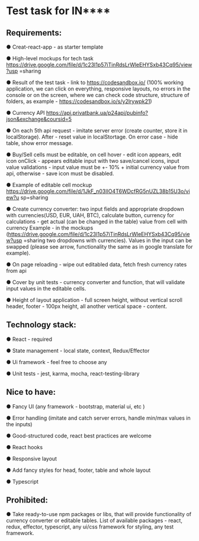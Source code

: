 # Test task for IN****

## Requirements:

● Creat-react-app - as starter template

● High-level mockups for tech task
https://drive.google.com/file/d/1c23I1p57iTinRdsLrWleEHYSxb43Cq95/view?usp
=sharing

● Result of the test task - link to https://codesandbox.io/ (100% working
application, we can click on everything, responsive layouts, no errors in the
console or on the screen, where we can check code structure, structure of
folders, as example - https://codesandbox.io/s/y2lrywpk21)

● Currency API
https://api.privatbank.ua/p24api/pubinfo?json&exchange&coursid=5

● On each 5th api request - imitate server error (create counter, store it in
localStorage). After - reset value in localStortage. On error case - hide table,
show error message.

● Buy/Sell cells must be editable, on cell hover - edit icon appears, edit icon
onClick - appears editable input with two save/cancel icons, input value
validations - input value must be +- 10% + initial currency value from api,
otherwise - save icon must be disabled.

● Example of editable cell mockup
https://drive.google.com/file/d/1JkF_n03lIO4T6WDcfRG5nUZL38b15U3o/view?u
sp=sharing

● Create currency converter: two input fields and appropriate dropdown with
currencies(USD, EUR, UAH, BTC), calculate button, currency for calculations -
get actual (can be changed in the table) value from cell with currency
Example - in the mockups
(https://drive.google.com/file/d/1c23I1p57iTinRdsLrWleEHYSxb43Cq95/view?usp
=sharing two dropdowns with currencies). Values in the input can be swapped
(please see arrow, functionality the same as in google translate for example).

● On page reloading - wipe out editabled data, fetch fresh currency rates from api

● Cover by unit tests - currency converter and function, that will validate input
values in the editable cells.

● Height of layout application - full screen height, without vertical scroll header,
footer - 100px height, all another vertical space - content.

## Technology stack:

● React - required

● State management - local state, context, Redux/Effector

● Ui framework - feel free to choose any

● Unit tests - jest, karma, mocha, react-testing-library

## Nice to have:

● Fancy UI (any framework - bootstrap, material ui, etc )

● Error handling (imitate and catch server errors, handle min/max values in the
inputs)

● Good-structured code, react best practices are welcome

● React hooks

● Responsive layout

● Add fancy styles for head, footer, table and whole layout

● Typescript

## Prohibited:

● Take ready-to-use npm packages or libs, that will provide functionality of currency
converter or editable tables. List of available packages - react, redux, effector,
typescript, any ui/css framework for styling, any test framework.